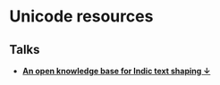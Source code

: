 # Unicode resources

## Talks

- [**An open knowledge base for Indic text shaping ↓**](./iuc-44.pdf)
